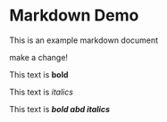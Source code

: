 # Markdown Demo

This is an example markdown document

make a change!

This text is **bold**

This text is _italics_

This text is **_bold abd italics_**